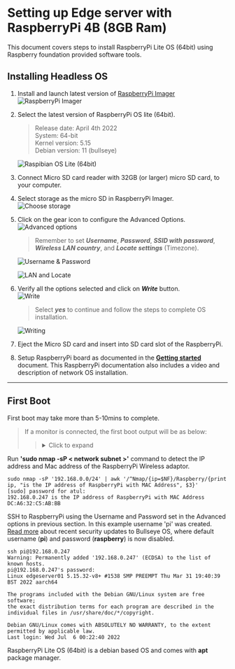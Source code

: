 # Setting up Edge server with RaspberryPi 4B (8GB Ram)

This document covers steps to install RaspberryPi Lite OS (64bit) using Raspberry foundation provided software tools.  

## Installing Headless OS
1. Install and launch latest version of [RaspberryPi Imager](https://www.raspberrypi.com/software/)  
   ![RaspberryPi Imager](../images/RaspberryPi/Raspberry%20Pi%20Imager.png)

2. Select the latest version of RaspberryPi OS lite (64bit).
    > Release date: April 4th 2022  
    > System: 64-bit  
    > Kernel version: 5.15  
    > Debian version: 11 (bullseye)  

    ![Raspibian OS Lite (64bit)](../images/RaspberryPi/Select_RaspberryPi_OS_Lite.png)

3. Connect Micro SD card reader with 32GB (or larger) micro SD card, to your computer.

4. Select storage as the micro SD in RaspberryPi Imager.  
   ![Choose storage](../images/RaspberryPi/Choose%20Storage.png)  

5. Click on the gear icon to configure the Advanced Options.  
   ![Advanced options](../images/RaspberryPi/Advanced%20options.png)  
    > Remember to set ***Username***, ***Password***, ***SSID with password***, ***Wireless LAN country***, and ***Locate settings*** (Timezone).

   ![Username & Password](../images/RaspberryPi/set_username_password.png)

   ![LAN and Locate](../images/RaspberryPi/Wireless%20LAN%20and%20Timezone.png)  
   
6. Verify all the options selected and click on ***Write*** button.  
   ![Write](../images/RaspberryPi/Write.png)
    > Select ***yes*** to continue and follow the steps to complete OS installation.  

   ![Writing](../images/RaspberryPi/Writing.png)
    
7. Eject the Micro SD card and insert into SD card slot of the RaspberryPi.

8. Setup RaspberryPi board as documented in the **[Getting started](https://www.raspberrypi.com/documentation/computers/getting-started.html#installing-the-operating-system)** document. This RaspberryPi documentation also includes a video and description of network OS installation. 

---

## First Boot

First boot may take more than 5-10mins to complete. 


> If a monitor is connected, the first boot output will be as below:
>> <details>
>> <summary> Click to expand</summary>
>> 
>> Starting Load/Save RF Kill Switch Status...   
>> Started Network Tine Synchronization.  
>> [ OK ] Reached target System Initialization.  
>> [ OK ] Started Daily Cleanup of Temporary Directories.  
>> [ OK ] Reached target System Time Set.  
>> [ OK ] Reached target System Time Synchronized.  
>> [ OK ] Started Daily apt download activities.  
>> [ OK ] Started Daily apt upgrade and clean activities.  
>> [ OK ] Started Periodic ext4 Online data Check for A11 Filesystems.  
>> [ OK ] Started Discard unused blocks once a week.  
>> [ OK ] Started Daily rotation of log files.  
>> [ OK ] Started Daily man-db regeneration.  
>> [ OK ] Reached target Timers.  
>> [ OK ] Listening on Avahi mDNS/DNS-SD Stack Activation Socket.  
>> [ OK ] Listening on D-Bus System Message Bus Socket.  
>> [ OK ] Listening on triggerhappy.socket.  
>> [ OK ] Reached target Sockets.  
>> [ OK ] Reached target Basic System.  
>>        Starting Save/Restore Sound Card State...  
>>        Starting Avahi mDNS/DNS-SD Stack...   
>> [ OK ] Started Regular background program processing daemon.  
>> [ OK ] Started D-Bus System Message Bus.  
>>        Starting dphys-swapfile-init, and delete a swap file...  
>>        Starting Remove Stale Online Metadata Check Snapshots...  
>>        Starting Configure Bluetooth Modems connected by UART...  
>>        Starting LSB: Switch to ondemand cpu governor (unless shift key is pressed)...  
>>        Starting Regenerate SSH host keys...  
>>        Starting LSB: Resize the root filesystem to fill partition...  
>>        Starting LSB: rng-tools (Debian variant)....   
>>        Starting Check for RaspberryPi EEPROM updates...  
>>        Starting System Logging Service...  
>>        Starting User Login Management...  
>>        Starting triggerhappy global hotkey daemon...  
>>        Starting WPA supplicant...  
>> [ OK ] Started Load Save RF Kill Switch Status.  
>> [ OK ] Started System Logging Service.  
>> [ OK ] Started triggerhappy global hotkey daemon.  
>> [ OK ] Finished Save/Restore Sound Card State.  
>> [ OK ] Finished Remove Stale Online ext4 Metadata Check Snapshots.  
>> [ OK ] Started Avahi mDNS/DNS-SD Stack.  
>> [ OK ] Started WPA supplicant.  
>> [ OK ] Started User Login Management.  
>> [ OK ] Reached target Network.  
>> [ OK ] Reached target Sound Card.  
>>        Starting DHCP Client Daemon...  
>>        Starting /etc/rc.local Compatibility...  
>>        Starting Permit User Sessions...   
>> [ OK ] Finished Set console font and keymap.  
>> [ OK ] Started Configure Bluetooth Modems connected by UART.  
>> [ OK ] Started LSB: Switch to ondemand cpu governor (unless shift key is pressed).  
>> [ OK ] Started LSB: rng-tools (Debian variant).  
>> [ OK ] Finished Check for RaspberryPi EEPROM updates.  
>> [ OK ] Finished dphys-swapfile- set up, mount/unmount, and delete a swap file.  
>> [ OK ] Finished Regenerate SSH host keys.  
>> [ OK ] Started /etc/rc.local Compatibility.  
>> [ OK ] Finished Permit User Sessions.  
>> [ OK ] Created slice system-bthelper.slice.  
>>        Starting RaspberryPi bluetooth helper...  
>> [ OK ] Started Getty on tty1.  
>> [ OK ] Reached target Login Prompts.  
>>        Starting OpenBSD Secure Shell server...  
>>        Starting Load Save RF Kill Switch Status...  
>> [ OK ] Started Load/Save RF Kill Switch Status.  
>> [ OK ] Finished RaspberryPi bluetooth helper.  
>>        Starting Bluetooth service...  
>> [ OK ] Started OpenBSD Secure Shell server.  
>>   
>> Debian GNU/Linux 11 edgeserver01 tty1  
>>  
>> edgeserver01 login: pi (automatic login)  
>> 
>> Linux edgeserver01 5.15.32-u8 #1538 SMP PREEMPT Thu Mar 31 19:40:39 BST 20ZZ aarch64  
>>
>> The programs included with the Debian GNU/Linux system are free software: the exact distribution terms for each program are described in the  
>>
>> individual files in /usr/share/doc/-/copyright.  
>>
>> Debian GNU/Linux comes with ABSOLUTELY NO WARRANTY, to the extent  
>> permitted by applicable law.  
>> Last login: Mon Apr 4 07:41:54 PDT 2022 on top  
>> pi@edgeserver01:~ $   
>> </details>
  
  
Run **'sudo nmap -sP < network subnet >'** command to detect the IP address and Mac address of the RaspberryPi Wireless adaptor.  

```
sudo nmap -sP '192.168.0.0/24' | awk '/^Nmap/{ip=$NF}/Raspberry/{print ip, "is the IP address of RaspberryPi with MAC Address", $3}'
[sudo] password for atul:
192.168.0.247 is the IP address of RaspberryPi with MAC Address DC:A6:32:C5:AB:BB
```

SSH to RaspberryPi using the Username and Password set in the Advanced options in previous section.
In this example username 'pi' was created. [Read more](https://www.raspberrypi.com/news/raspberry-pi-bullseye-update-april-2022/) about recent security updates to Bullseye OS, where default username (**pi**) and password (**raspberry**) is now disabled. 


```
ssh pi@192.168.0.247
Warning: Permanently added '192.168.0.247' (ECDSA) to the list of known hosts.
pi@192.168.0.247's password: 
Linux edgeserver01 5.15.32-v8+ #1538 SMP PREEMPT Thu Mar 31 19:40:39 BST 2022 aarch64

The programs included with the Debian GNU/Linux system are free software;  
the exact distribution terms for each program are described in the  
individual files in /usr/share/doc/*/copyright.  
 
Debian GNU/Linux comes with ABSOLUTELY NO WARRANTY, to the extent  
permitted by applicable law.  
Last login: Wed Jul  6 00:22:40 2022  
```

RaspberryPi Lite OS (64bit) is a debian based OS and comes with **apt** package manager. 

